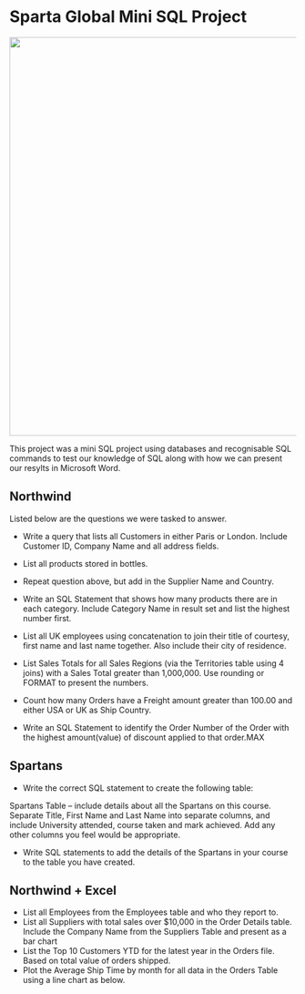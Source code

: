 # Sparta Global Mini SQL Project

<img src = "https://media1.giphy.com/media/110dhxfJebYOTm/giphy.gif" width = "700">

This project was a mini SQL project using databases and recognisable SQL commands to test our knowledge of SQL along with how we can present our resylts in Microsoft Word.



## Northwind 
Listed below are the questions we were tasked to answer.

- Write a query that lists all Customers in either Paris or London. Include Customer ID, Company Name and all address fields. 

- List all products stored in bottles. 

- Repeat question above, but add in the Supplier Name and Country. 

- Write an SQL Statement that shows how many products there are in each category. Include Category Name in result set and list the highest number first. 

- List all UK employees using concatenation to join their title of courtesy, first name and last name together. Also include their city of residence. 

- List Sales Totals for all Sales Regions (via the Territories table using 4 joins) with a Sales Total greater than 1,000,000. Use rounding or FORMAT to present the   numbers.  

- Count how many Orders have a Freight amount greater than 100.00 and either USA or UK as Ship Country. 

- Write an SQL Statement to identify the Order Number of the Order with the highest amount(value) of discount applied to that order.MAX 


## Spartans 

- Write the correct SQL statement to create the following table: 

Spartans Table – include details about all the Spartans on this course. Separate Title, First Name and Last Name into separate columns, and include University attended, course taken and mark achieved. Add any other columns you feel would be appropriate.  

- Write SQL statements to add the details of the Spartans in your course to the table you have created. 

## Northwind + Excel 

- List all Employees from the Employees table and who they report to.
- List all Suppliers with total sales over $10,000 in the Order Details table. Include the Company Name from the Suppliers Table and present as a bar chart
- List the Top 10 Customers YTD for the latest year in the Orders file. Based on total value of orders shipped.
- Plot the Average Ship Time by month for all data in the Orders Table using a line chart as below.
